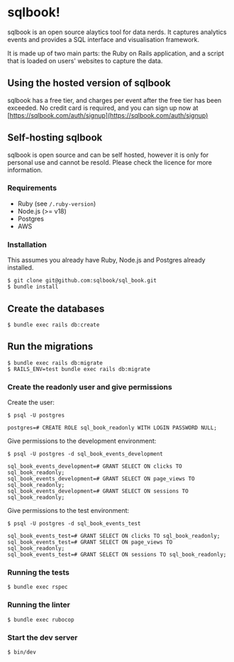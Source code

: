 # sqlbook!

sqlbook is an open source alaytics tool for data nerds. It captures analytics events and provides a SQL interface and visualisation framework.

It is made up of two main parts: the Ruby on Rails application, and a script that is loaded on users' websites to capture the data.

## Using the hosted version of sqlbook

sqlbook has a free tier, and charges per event after the free tier has been exceeded. No credit card is required, and you can sign up now at [https://sqlbook.com/auth/signup](https://sqlbook.com/auth/signup)


## Self-hosting sqlbook

sqlbook is open source and can be self hosted, however it is only for personal use and cannot be resold. Please check the licence for more information.

### Requirements

- Ruby (see `/.ruby-version`)
- Node.js (>= v18)
- Postgres
- AWS

### Installation

This assumes you already have Ruby, Node.js and Postgres already installed.

```
$ git clone git@github.com:sqlbook/sql_book.git
$ bundle install
```

## Create the databases
```
$ bundle exec rails db:create
```

## Run the migrations
```
$ bundle exec rails db:migrate
$ RAILS_ENV=test bundle exec rails db:migrate
```

### Create the readonly user and give permissions
Create the user:
```
$ psql -U postgres

postgres=# CREATE ROLE sql_book_readonly WITH LOGIN PASSWORD NULL;
```

Give permissions to the development environment:
```
$ psql -U postgres -d sql_book_events_development

sql_book_events_development=# GRANT SELECT ON clicks TO sql_book_readonly;
sql_book_events_development=# GRANT SELECT ON page_views TO sql_book_readonly;
sql_book_events_development=# GRANT SELECT ON sessions TO sql_book_readonly;
```

Give permissions to the test environment:
```
$ psql -U postgres -d sql_book_events_test

sql_book_events_test=# GRANT SELECT ON clicks TO sql_book_readonly;
sql_book_events_test=# GRANT SELECT ON page_views TO sql_book_readonly;
sql_book_events_test=# GRANT SELECT ON sessions TO sql_book_readonly;
```

### Running the tests

```
$ bundle exec rspec
```

### Running the linter

```
$ bundle exec rubocop
```

### Start the dev server

```
$ bin/dev
```
